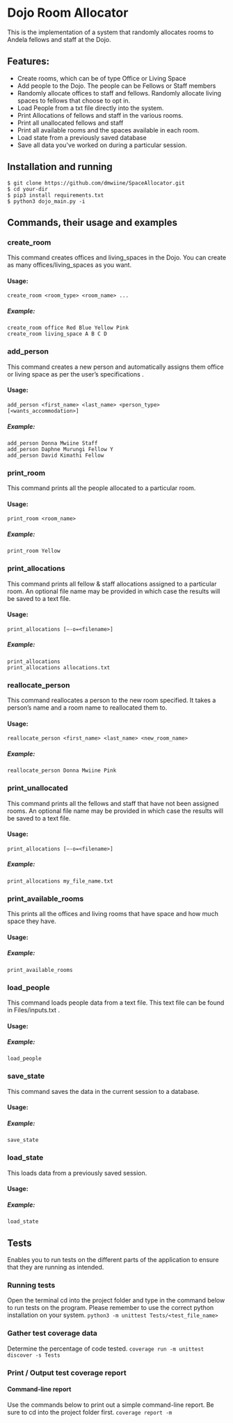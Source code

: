 # Dojo Room Allocator

This is the implementation of a system that randomly allocates rooms to Andela fellows and staff at the Dojo.
 
## Features:
- Create rooms, which can be of type Office or Living Space
- Add people to the Dojo. The people can be Fellows or Staff members
- Randomly allocate offices to staff and fellows. Randomly allocate living spaces to fellows that choose to opt in.
- Load People from a txt file directly into the system.
- Print Allocations of fellows and staff in the various rooms.
- Print all unallocated fellows and staff
- Print all available rooms and the spaces available in each room.
- Load state from a previously saved database
- Save all data you've worked on during a particular session.
 
## Installation and running
```
$ git clone https://github.com/dmwiine/SpaceAllocator.git
$ cd your-dir
$ pip3 install requirements.txt
$ python3 dojo_main.py -i
```
 
 
## Commands, their usage and examples
 
### create_room
This command creates offices and living_spaces in the Dojo. You can create as many offices/living_spaces as you want. 
#### Usage:
`create_room <room_type> <room_name> ...`
##### Example: 
```
create_room office Red Blue Yellow Pink
create_room living_space A B C D 
``` 
### add_person
This command creates a new person and automatically assigns them office or living space as per the user’s specifications . 
#### Usage:
`add_person <first_name> <last_name> <person_type> [<wants_accommodation>]`
##### Example: 
```
add_person Donna Mwiine Staff
add_person Daphne Murungi Fellow Y
add_person David Kimathi Fellow
```
 
### print_room
This command prints all the people allocated to a particular room. 
#### Usage:
`print_room <room_name>`
##### Example:
`print_room Yellow`
 
### print_allocations
This command prints all fellow & staff allocations assigned to a particular room. An optional file name may be provided in which case the results will be saved to a text file. 
#### Usage:
`print_allocations [—-o=<filename>]`
##### Example: 
```
print_allocations
print_allocations allocations.txt
```
 
### reallocate_person
This command reallocates a person to the new room specified. It takes a person’s name and a room name to reallocated them to. 
#### Usage:
`reallocate_person <first_name> <last_name> <new_room_name>`
##### Example: 
`reallocate_person Donna Mwiine Pink`
 
### print_unallocated
This command prints all the fellows and staff that have not been assigned rooms. An optional file name may be provided in which case the results will be saved to a text file. 
#### Usage:
`print_allocations [—-o=<filename>]`
##### Example: 
`print_allocations my_file_name.txt`
 
### print_available_rooms
This prints all the offices and living rooms that have space and how much space they have.
#### Usage:
##### Example: 
`print_available_rooms`
 
### load_people
This command loads people data from a text file. This text file can be found in Files/inputs.txt .
#### Usage:
##### Example: 
`load_people`
 
### save_state
This command saves the data in the current session to a database.
#### Usage:
##### Example: 
`save_state`
 
### load_state
This loads data from a previously saved session. 
#### Usage:
##### Example: 
`load_state` 
 
## Tests
Enables you to run tests on the different parts of the application to ensure that they are running as intended.
 
### Running tests
Open the terminal cd into the project folder and type in the command below to run tests on the program. Please remember to use the correct python installation on your system.
`python3 -m unittest Tests/<test_file_name>`
 
### Gather test coverage data
Determine the percentage of code tested.
`coverage run -m unittest discover -s Tests`
 
### Print / Output test coverage report
#### Command-line report
Use the commands below to print out a simple command-line report. Be sure to cd into the project folder first.
`coverage report -m`
 
 

 
 
